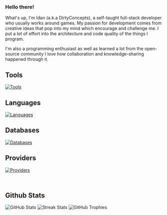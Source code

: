 ### Hello there!

What's up, I'm Idan (a.k.a DirtyConcepts), a self-taught full-stack developer who usually works around games. My passion for development comes from creative ideas that pop into my mind which encourage and challenge me. I put a lot of effort into the architecture and code quality of the things I program.

I'm also a programming enthusiast as well as learned a lot from the open-source community I love how collaboration and knowledge-sharing happened through it.

## Tools
[![Tools](https://skillicons.dev/icons?i=idea,visualstudio,vscode,androidstudio,eclipse)](https://skillicons.dev)

## Languages
[![Languages](https://skillicons.dev/icons?i=java,kotlin,python,c,cpp,cs,ruby,rust,html,css,javascript,php,typescript,r)](https://skillicons.dev)

## Databases
[![Databases](https://skillicons.dev/icons?i=mysql,mongodb,redis,sqlite,firebase)](https://skillicons.dev)

## Providers
[![Providers](https://skillicons.dev/icons?i=aws,gcp,azure)](https://skillicons.dev)

</br>

## Github Stats
![GitHub Stats](https://github-readme-stats.vercel.app/api?username=dirtyconcept&show_icons=true&theme=dark&count_private=true&include_all_commits=true&hide_border=true)
![Streak Stats](https://github-readme-streak-stats.herokuapp.com/?user=dirtyconcept&theme=dark&hide_border=true)
![GitHub Trophies](https://github-profile-trophy.vercel.app/?username=dirtyconcept&theme=darkhub&no-bg=true&no-frame=true&margin-w=30)
